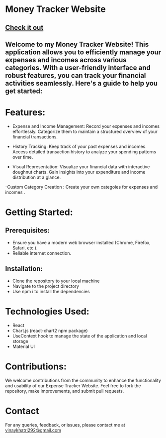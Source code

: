 # Money Tracker Website
## [Check it out](https://money-tracker-000.netlify.app/)
## Welcome to my Money Tracker Website! This application allows you to efficiently manage your expenses and incomes across various categories. With a user-friendly interface and robust features, you can track your financial activities seamlessly. Here's a guide to help you get started:

# Features:
- Expense and Income Management: Record your expenses and incomes effortlessly. Categorize them to maintain a structured overview of your financial transactions.

- History Tracking: Keep track of your past expenses and incomes. Access detailed transaction history to analyze your spending patterns over time.
  
- Visual Representation: Visualize your financial data with interactive doughnut charts. Gain insights into your expenditure and income distribution at a glance.

-Custom Category Creation : Create your own categoies for expenses and incomes . 

# Getting Started:

## Prerequisites:
- Ensure you have a modern web browser installed (Chrome, Firefox, Safari, etc.).
- Reliable internet connection.
## Installation:
- Clone the repository to your local machine
- Navigate to the project directory
- Use npm i to install the dependencies

# Technologies Used:
- React
- Chart.js (react-chart2 npm package)
- UseContext hook to manage the state of the application and local storage
- Material UI

# Contributions:
We welcome contributions from the community to enhance the functionality and usability of our Expense Tracker Website. Feel free to fork the repository, make improvements, and submit pull requests.

# Contact
For any queries, feedback, or issues, please contact me at vinaykhatri292@gmail.com
